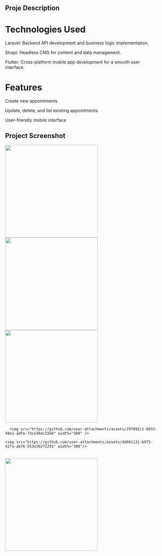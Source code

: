 
## Proje Description
# Technologies Used
Laravel: Backend API development and business logic implementation.

Strapi: Headless CMS for content and data management.

Flutter: Cross-platform mobile app development for a smooth user interface.

# Features
Create new appointments

Update, delete, and list existing appointments

User-friendly mobile interface

## Project Screenshot
<p float="left">
      <img src="https://github.com/user-attachments/assets/e2cb9eb7-bc79-44a0-91e4-b289c9a03b25" width="300" />
  <img src="https://github.com/user-attachments/assets/2d08f5c6-598b-4e0f-8bdb-d6437139832e" width="300" />
      
   <br>
     <img src="https://github.com/user-attachments/assets/0d02d67d-c244-4f9b-8155-199cd59acc9d" width="300" />   
   
      <img src="https://github.com/user-attachments/assets/29f092c1-8932-48e1-adfe-73ce36dc22b8" width="300" />
   
    <img src="https://github.com/user-attachments/assets/dd661131-b975-42fa-ab76-553a36272291" width="300"/> 
  <br>
  <img src="https://github.com/user-attachments/assets/41483e5c-112f-442d-94b5-ec91a8403736" width="300" />
  
</p>


